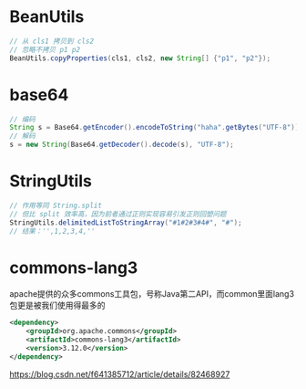 # BeanUtils

```java
// 从 cls1 拷贝到 cls2
// 忽略不拷贝 p1 p2
BeanUtils.copyProperties(cls1, cls2, new String[] {"p1", "p2"});
```

# base64

```java
// 编码
String s = Base64.getEncoder().encodeToString("haha".getBytes("UTF-8"));
// 解码
s = new String(Base64.getDecoder().decode(s), "UTF-8");
```

# StringUtils

```java
// 作用等同 String.split
// 但比 split 效率高，因为前者通过正则实现容易引发正则回塑问题
StringUtils.delimitedListToStringArray("#1#2#3#4#", "#");
// 结果：'',1,2,3,4,''
```

# commons-lang3

apache提供的众多commons工具包，号称Java第二API，而common里面lang3包更是被我们使用得最多的

```xml
<dependency>
    <groupId>org.apache.commons</groupId>
    <artifactId>commons-lang3</artifactId>
    <version>3.12.0</version>
</dependency>
```

https://blog.csdn.net/f641385712/article/details/82468927
